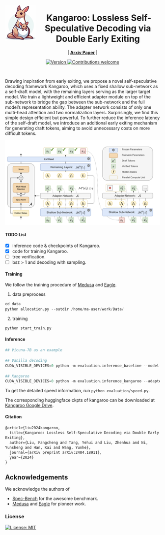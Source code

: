 <img src="imgs/logo.png" alt="Kangaroo" width="100" align="left"><div align="center"><h1>&nbsp;Kangaroo: Lossless Self-Speculative Decoding via Double Early Exiting</h1></div>

<p align="center">
| <a href="https://arxiv.org/abs/2404.18911"><b>Arxiv Paper</b></a> |
</p>


<p align="center">
  <a href="">
    <img src="https://img.shields.io/badge/Version-v0.0.1-orange.svg" alt="Version">
  </a>
  <a href="https://github.com/SafeAILab/EAGLE/pulls">
    <img src="https://img.shields.io/badge/Contributions-welcome-brightgreen.svg?style=flat" alt="Contributions welcome">
  </a>
</p>

<br/>

Drawing inspiration from early exiting, we propose a novel
self-speculative decoding framework Kangaroo, which uses a fixed shallow sub-network as a self-draft model, with the remaining layers serving as the larger target model. We train a lightweight and efficient adapter module on top of the sub-network to bridge the gap between the sub-network and the full model’s representation ability. The adapter network consists of only one multi-head attention and two
normalization layers. Surprisingly, we find this simple design efficient but powerful. To further reduce the inference latency of the self-draft model, we introduce an additional early exiting mechanism for generating draft tokens, aiming to avoid
unnecessary costs on more difficult tokens.

<p align="center">
  <img src="imgs/kangaroo.png" >
</p>
<p align="center">
</p>


#### TODO List
- [X] inference code & checkpoints of Kangaroo.
- [X] code for training Kangaroo.
- [ ] tree verification.
- [ ] bsz > 1 and decoding with sampling.

#### Training

We follow the training procedure of [Medusa](https://github.com/FasterDecoding/Medusa#medusa-simple-framework-for-accelerating-llm-generation-with-multiple-decoding-heads) and [Eagle](https://github.com/SafeAILab/EAGLE?tab=readme-ov-file).


1. data preprocess

```python
cd data
python allocation.py --outdir /home/ma-user/work/Data/
```

2. training

```
python start_train.py
```


#### Inference


```python
## Vicuna-7B as an example

## Vanilla decoding
CUDA_VISIBLE_DEVICES=0 python -m evaluation.inference_baseline --model-path "/cache/CKPT/vicuna-7b-v1.3" --model-id "vicuna-7b-v1.3-vanilla-float16-temp-0.0" --bench-name "Kangaroo" --temperature 0.0 --dtype "float16"

## Kangaroo
CUDA_VISIBLE_DEVICES=0 python -m evaluation.inference_kangaroo --adapter-path "/cache/CKPT/kangaroo-vicuna-7b-v1.3" --exitlayer 2 --model-path "/cache/CKPT/vicuna-7b-v1.3" --threshold 0.6 --steps 6 --model-id "vicuna-7b-v1.3-kangaroo-thres-0.6-steps-6-float16" --bench-name "Kangaroo" --dtype "float16"
```

To get the detailed speed information, run ``python evaluation/speed.py``.

The corresponding huggingface ckpts of kangaroo can be downloaded at [Kangaroo Google Drive](https://drive.google.com/drive/folders/1_lSqhasWeIUyfCft50JtKuQ2-TWepm8p?usp=sharing).


#### Citation

```
@article{liu2024kangaroo,
  title={Kangaroo: Lossless Self-Speculative Decoding via Double Early Exiting},
  author={Liu, Fangcheng and Tang, Yehui and Liu, Zhenhua and Ni, Yunsheng and Han, Kai and Wang, Yunhe},
  journal={arXiv preprint arXiv:2404.18911},
  year={2024}
}
```



## Acknowledgements

We acknowledge the authors of 

* [Spec-Bench](https://github.com/hemingkx/Spec-Bench/tree/main) for the awesome benchmark.
* [Medusa](https://github.com/FasterDecoding/Medusa#medusa-simple-framework-for-accelerating-llm-generation-with-multiple-decoding-heads) and [Eagle](https://github.com/SafeAILab/EAGLE?tab=readme-ov-file) for pioneer work.


### License

[![License: MIT](https://img.shields.io/badge/License-MIT-yellow.svg)](https://opensource.org/licenses/MIT)
